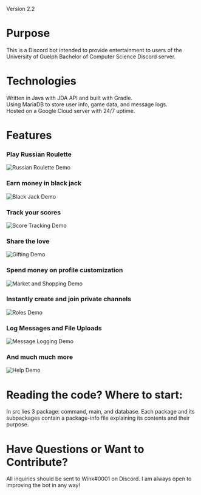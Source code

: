 Version 2.2
# Purpose
This is a Discord bot intended to provide entertainment to users of the
University of Guelph Bachelor of Computer Science Discord server.

# Technologies
Written in Java with JDA API and built with Gradle.  
Using MariaDB to store user info, game data, and message logs.  
Hosted on a Google Cloud server with 24/7 uptime.

# Features

### Play Russian Roulette
![Russian Roulette Demo](demo/bot_bang.gif)

### Earn money in black jack
![Black Jack Demo](demo/bot_bj.gif)

### Track your scores
![Score Tracking Demo](demo/bot_profile.PNG)

### Share the love
![Gifting Demo](demo/bot_gift.PNG)

### Spend money on profile customization
![Market and Shopping Demo](demo/bot_market.gif)

### Instantly create and join private channels
![Roles Demo](demo/bot_roles.gif)

### Log Messages and File Uploads
![Message Logging Demo](demo/bot_logging.PNG)

### And much much more
![Help Demo](demo/bot_help.PNG)

# Reading the code? Where to start:
In src lies 3 package: command, main, and database.
Each package and its subpackages contain a package-info file
explaining its contents and their purpose.

# Have Questions or Want to Contribute?
All inquiries should be sent to Wink#0001 on Discord.
I am always open to improving the bot in any way!
